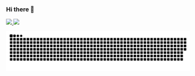 ### Hi there 👋

<div style="display: inline_block">
  <a href="https://github.com/tauanybueno">
  <img height="180em" src="https://github-readme-stats.vercel.app/api?username=tauanybueno&show_icons=true&theme=dracula&include_all_commits=true&count_private=true"/>
  <img height="180em" src="https://github-readme-stats.vercel.app/api/top-langs/?username=tauanybueno&layout=compact&langs_count=16&theme=dracula"/>
</div>

![Snake animation](https://github.com/tauanybueno/tauanybueno/blob/output/github-contribution-grid-snake.svg)


<!--
**tauanybueno/tauanybueno** is a ✨ _special_ ✨ repository because its `README.md` (this file) appears on your GitHub profile.
![Tauany Bueno's GitHub stats](https://github-readme-stats.vercel.app/api?username=tauanybueno&theme=dracula&show_icons=true)
(https://github-readme-stats.vercel.app/api/top-langs/?username=tauanybueno&layout=compact&langs_count=16&theme=dracula)
Here are some ideas to get you started:

- 🔭 I’m currently working on ...
- 🌱 I’m currently learning ...
- 👯 I’m looking to collaborate on ...
- 🤔 I’m looking for help with ...
- 💬 Ask me about ...
- 📫 How to reach me: ...
- 😄 Pronouns: ...
- ⚡ Fun fact: ...
-->
